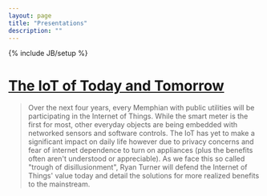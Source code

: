 ```yaml
---
layout: page
title: "Presentations"
description: ""
---
```

{% include JB/setup %}
# [The IoT of Today and Tomorrow](http://ryanturner.github.io/iot-talk-slides/#/)
> Over the next four years, every Memphian with public utilities will be participating in the Internet of Things. While the smart meter is the first for most, other everyday objects are being embedded with networked sensors and software controls. The IoT has yet to make a significant impact on daily life however due to privacy concerns and fear of internet dependence to turn on appliances (plus the benefits often aren't understood or appreciable). As we face this so called "trough of disillusionment", Ryan Turner will defend the Internet of Things' value today and detail the solutions for more realized benefits to the mainstream.
